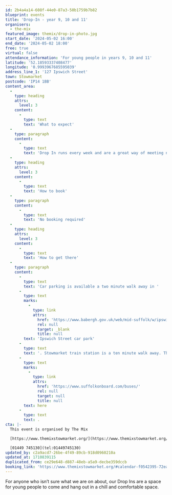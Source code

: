 ```yaml
---
id: 2b4a4a14-608f-44e0-87a3-50b1759b7b82
blueprint: events
title: 'Drop-In - year 9, 10 and 11'
organisers:
  - the-mix
featured_image: themix/drop-in-photo.jpg
start_date: '2024-05-02 16:00'
end_date: '2024-05-02 18:00'
free: true
virtual: false
attendance_information: 'For young people in years 9, 10 and 11'
latitude: '52.18593337408477'
longitude: '0.9993967685595039'
address_line_1: '127 Ipswich Street'
town: Stowmarket
postcode: 'IP14 1BB'
content_area:
  -
    type: heading
    attrs:
      level: 3
    content:
      -
        type: text
        text: 'What to expect'
  -
    type: paragraph
    content:
      -
        type: text
        text: 'Drop In runs every week and are a great way of meeting new friends and finding new passions.'
  -
    type: heading
    attrs:
      level: 3
    content:
      -
        type: text
        text: 'How to book'
  -
    type: paragraph
    content:
      -
        type: text
        text: 'No booking required'
  -
    type: heading
    attrs:
      level: 3
    content:
      -
        type: text
        text: 'How to get there'
  -
    type: paragraph
    content:
      -
        type: text
        text: 'Car parking is available a two minute walk away in '
      -
        type: text
        marks:
          -
            type: link
            attrs:
              href: 'https://www.babergh.gov.uk/web/mid-suffolk/w/ipswich-street-car-park-1'
              rel: null
              target: _blank
              title: null
        text: 'Ipswich Street car park'
      -
        type: text
        text: '. Stowmarket train station is a ten minute walk away. The nearest bus stop is one minute walk away, see the latest bus timetables '
      -
        type: text
        marks:
          -
            type: link
            attrs:
              href: 'https://www.suffolkonboard.com/buses/'
              rel: null
              target: null
              title: null
        text: here
      -
        type: text
        text: .
cta: |-
  This event is organised by The Mix

  [https://www.themixstowmarket.org/](https://www.themixstowmarket.org/) 

  [01449 745130](tel:01449745130)
updated_by: c2a9acd7-26be-4f49-89cb-918d0960210a
updated_at: 1710839115
duplicated_from: ce29e648-d887-48eb-a5a9-decbe359dccb
booking_link: 'https://www.themixstowmarket.org/#calendar-f0542395-72ea-4bf6-8c39-c82dfc414127-event-lsnctb2p-1714662000'
---
```

For anyone who isn’t sure what we are on about, our Drop Ins are a space for young people to come and hang out in a chill and comfortable space.
